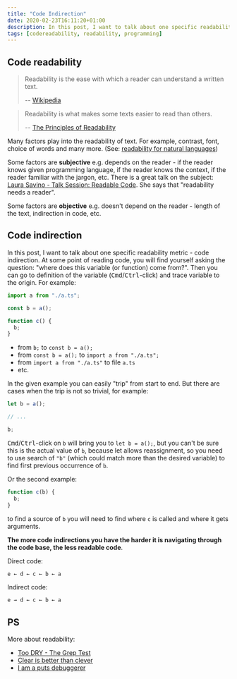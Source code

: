```yaml
---
title: "Code Indirection"
date: 2020-02-23T16:11:20+01:00
description: In this post, I want to talk about one specific readability metric - code indirection
tags: [codereadability, readability, programming]
---
```


## Code readability

> Readability is the ease with which a reader can understand a written text.
>
> -- [Wikipedia](https://en.wikipedia.org/wiki/Readability)



> Readability is what makes some texts easier to read than others.
>
> -- [The Principles of Readability](https://files.eric.ed.gov/fulltext/ED490073.pdf)

Many factors play into the readability of text. For example, contrast, font, choice of words and many more. (See: [readability for natural languages](https://www.bdadyslexia.org.uk/advice/employers/creating-a-dyslexia-friendly-workplace/dyslexia-friendly-style-guide))

Some factors are **subjective** e.g. depends on the reader - if the reader knows given programming language, if the reader knows the context, if the reader familiar with the jargon, etc. There is a great talk on the subject: [Laura Savino - Talk Session: Readable Code](https://www.youtube.com/watch?v=IbOp_e9yh0k). She says that "readability needs a reader".

Some factors are **objective** e.g. doesn't depend on the reader - length of the text, indirection in code, etc.

## Code indirection

In this post, I want to talk about one specific readability metric - code indirection. At some point of reading code, you will find yourself asking the question: "where does this variable (or function) come from?". Then you can go to definition of the variable (<kbd>Cmd</kbd>/<kbd>Ctrl</kbd>-click) and trace variable to the origin. For example:

```ts
import a from "./a.ts";

const b = a();

function c() {
  b;
}
```

- from `b;` to `const b = a();`
- from `const b = a();` to `import a from "./a.ts";`
- from `import a from "./a.ts"` to file `a.ts`
- etc.

In the given example you can easily "trip" from start to end. But there are cases when the trip is not so trivial, for example:

```ts
let b = a();

// ...

b;
```

<kbd>Cmd</kbd>/<kbd>Ctrl</kbd>-click on `b` will bring you to `let b = a();`, but you can't be sure this is the actual value of `b`, because let allows reassignment, so you need to use search of `"b"` (which could match more than the desired variable) to find first previous occurrence of `b`.

Or the second example:

```ts
function c(b) {
  b;
}
```

to find a source of `b` you will need to find where `c` is called and where it gets arguments.

**The more code indirections you have the harder it is navigating through the code base, the less readable code**.

Direct code:

```txt
e ← d ← c ← b ← a
```

Indirect code:

```txt
e → d ← c ← b ← a
```

## PS

More about readability:

- [Too DRY - The Grep Test](http://jamie-wong.com/2013/07/12/grep-test/)
- [Clear is better than clever](https://dave.cheney.net/paste/clear-is-better-than-clever.pdf)
- [I am a puts debuggerer](https://tenderlovemaking.com/2016/02/05/i-am-a-puts-debuggerer.html)